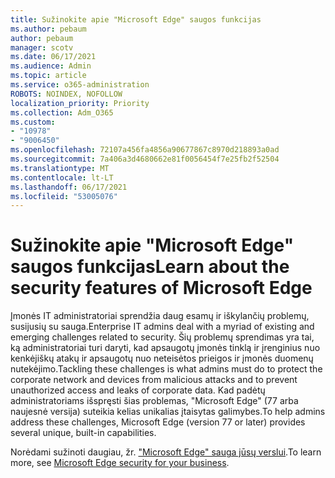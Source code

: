```yaml
---
title: Sužinokite apie "Microsoft Edge" saugos funkcijas
ms.author: pebaum
author: pebaum
manager: scotv
ms.date: 06/17/2021
ms.audience: Admin
ms.topic: article
ms.service: o365-administration
ROBOTS: NOINDEX, NOFOLLOW
localization_priority: Priority
ms.collection: Adm_O365
ms.custom:
- "10978"
- "9006450"
ms.openlocfilehash: 72107a456fa4856a90677867c8970d218893a0ad
ms.sourcegitcommit: 7a406a3d4680662e81f0056454f7e25fb2f52504
ms.translationtype: MT
ms.contentlocale: lt-LT
ms.lasthandoff: 06/17/2021
ms.locfileid: "53005076"
---
```

# <a name="learn-about-the-security-features-of-microsoft-edge"></a><span data-ttu-id="86525-102">Sužinokite apie "Microsoft Edge" saugos funkcijas</span><span class="sxs-lookup"><span data-stu-id="86525-102">Learn about the security features of Microsoft Edge</span></span>

<span data-ttu-id="86525-103">Įmonės IT administratoriai sprendžia daug esamų ir iškylančių problemų, susijusių su sauga.</span><span class="sxs-lookup"><span data-stu-id="86525-103">Enterprise IT admins deal with a myriad of existing and emerging challenges related to security.</span></span> <span data-ttu-id="86525-104">Šių problemų sprendimas yra tai, ką administratoriai turi daryti, kad apsaugotų įmonės tinklą ir įrenginius nuo kenkėjiškų atakų ir apsaugotų nuo neteisėtos prieigos ir įmonės duomenų nutekėjimo.</span><span class="sxs-lookup"><span data-stu-id="86525-104">Tackling these challenges is what admins must do to protect the corporate network and devices from malicious attacks and to prevent unauthorized access and leaks of corporate data.</span></span> <span data-ttu-id="86525-105">Kad padėtų administratoriams išspręsti šias problemas, "Microsoft Edge" (77 arba naujesnė versija) suteikia kelias unikalias įtaisytas galimybes.</span><span class="sxs-lookup"><span data-stu-id="86525-105">To help admins address these challenges, Microsoft Edge (version 77 or later) provides several unique, built-in capabilities.</span></span> 

<span data-ttu-id="86525-106">Norėdami sužinoti daugiau, žr. ["Microsoft Edge" sauga jūsų verslui](/DeployEdge/ms-edge-security-for-business).</span><span class="sxs-lookup"><span data-stu-id="86525-106">To learn more, see [Microsoft Edge security for your business](/DeployEdge/ms-edge-security-for-business).</span></span>